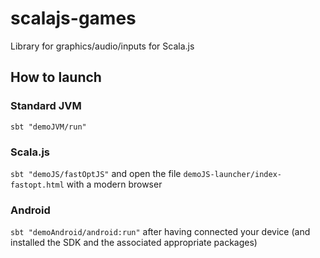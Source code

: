 # scalajs-games
Library for graphics/audio/inputs for Scala.js

## How to launch

### Standard JVM

```sbt "demoJVM/run"```

### Scala.js

```sbt "demoJS/fastOptJS"``` and open the file ```demoJS-launcher/index-fastopt.html``` with a modern browser

### Android

```sbt "demoAndroid/android:run"``` after having connected your device (and installed the SDK and the associated appropriate packages)
